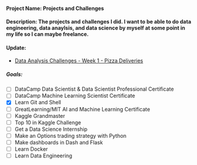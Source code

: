 #### Project Name: Projects and Challenges
#### Description: The projects and challenges I did. I want to be able to do data engineering, data anaylsis, and data science by myself at some point in my life so I can maybe freelance.

#### Update:
- [Data Analysis Challenges - Week 1 - Pizza Deliveries](https://github.com/RJUNCC/Projects_Challenges/tree/1b2983e093e22ee6d74353b1ef3f0ef276e68e12/Data%20Analysis%20Challenges/NEW_DA_PROJECTS/week_1)

##### Goals:
- [ ] DataCamp Data Scientist & Data Scientist Professional Certificate
- [ ] DataCamp Machine Learning Scientist Certificate
- [X] Learn Git and Shell
- [ ] GreatLearning/MIT AI and Machine Learning Certificate
- [ ] Kaggle Grandmaster
- [ ] Top 10 in Kaggle Challenge
- [ ] Get a Data Science Internship
- [ ] Make an Options trading strategy with Python
- [ ] Make dashboards in Dash and Flask
- [ ] Learn Docker
- [ ] Learn Data Engineering
